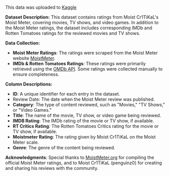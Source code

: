 This data was uploaded to [Kaggle](https://www.kaggle.com/datasets/nguyentiennhan/the-ultimate-moist-meter-dataset)

**Dataset Description:**
This dataset contains ratings from Moist Cr1TiKaL's Moist Meter, covering movies, TV shows, and video games. In addition to the Moist Meter ratings, the dataset includes corresponding IMDb and Rotten Tomatoes ratings for the reviewed movies and TV shows.

**Data Collection:**
- **Moist Meter Ratings**: The ratings were scraped from the Moist Meter website [MoistMeter](https://moistmeter.org/#).
- **IMDb & Rotten Tomatoes Ratings**: These ratings were primarily retrieved using the [OMDb API](https://www.omdbapi.com). Some ratings were collected manually to ensure completeness.

**Column Descriptions:**
- **ID**: A unique identifier for each entry in the dataset.
- Review Date: The date when the Moist Meter review was published.
- **Category**: The type of content reviewed, such as "Movies," "TV Shows," or "Video Games."
- **Title**: The name of the movie, TV show, or video game being reviewed.
- **IMDB Rating**: The IMDb rating of the movie or TV show, if available.
- **RT Critics Rating**: The Rotten Tomatoes Critics rating for the movie or TV show, if available.
- **Moistmeter Rating**: The rating given by Moist Cr1TiKaL on the Moist Meter scale.
- **Genre**: The genre of the content being reviewed.

**Acknowledgments**: Special thanks to [MoistMeter.org](https://moistmeter.org/#) for compiling the official Moist Meter ratings, and to Moist Cr1TiKaL (penguinz0) for creating and sharing his reviews with the community.
